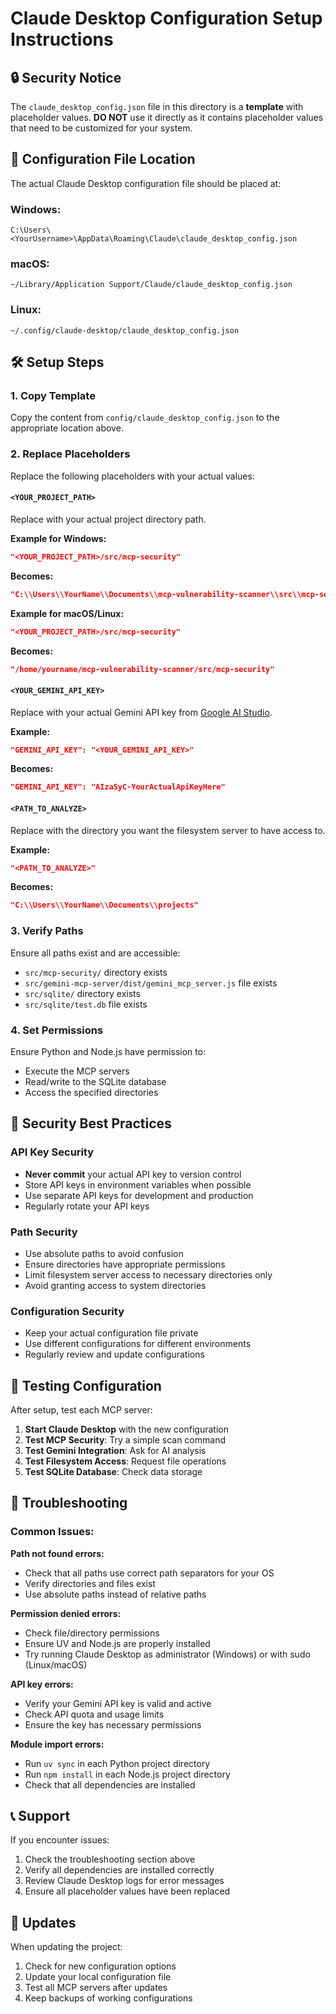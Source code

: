 # Claude Desktop Configuration Setup Instructions

## 🔒 Security Notice

The `claude_desktop_config.json` file in this directory is a **template** with placeholder values. **DO NOT** use it directly as it contains placeholder values that need to be customized for your system.

## 📍 Configuration File Location

The actual Claude Desktop configuration file should be placed at:

### Windows:
```
C:\Users\<YourUsername>\AppData\Roaming\Claude\claude_desktop_config.json
```

### macOS:
```
~/Library/Application Support/Claude/claude_desktop_config.json
```

### Linux:
```
~/.config/claude-desktop/claude_desktop_config.json
```

## 🛠️ Setup Steps

### 1. Copy Template
Copy the content from `config/claude_desktop_config.json` to the appropriate location above.

### 2. Replace Placeholders

Replace the following placeholders with your actual values:

#### `<YOUR_PROJECT_PATH>`
Replace with your actual project directory path.

**Example for Windows:**
```json
"<YOUR_PROJECT_PATH>/src/mcp-security"
```
**Becomes:**
```json
"C:\\Users\\YourName\\Documents\\mcp-vulnerability-scanner\\src\\mcp-security"
```

**Example for macOS/Linux:**
```json
"<YOUR_PROJECT_PATH>/src/mcp-security"
```
**Becomes:**
```json
"/home/yourname/mcp-vulnerability-scanner/src/mcp-security"
```

#### `<YOUR_GEMINI_API_KEY>`
Replace with your actual Gemini API key from [Google AI Studio](https://ai.google.dev/).

**Example:**
```json
"GEMINI_API_KEY": "<YOUR_GEMINI_API_KEY>"
```
**Becomes:**
```json
"GEMINI_API_KEY": "AIzaSyC-YourActualApiKeyHere"
```

#### `<PATH_TO_ANALYZE>`
Replace with the directory you want the filesystem server to have access to.

**Example:**
```json
"<PATH_TO_ANALYZE>"
```
**Becomes:**
```json
"C:\\Users\\YourName\\Documents\\projects"
```

### 3. Verify Paths

Ensure all paths exist and are accessible:
- `src/mcp-security/` directory exists
- `src/gemini-mcp-server/dist/gemini_mcp_server.js` file exists
- `src/sqlite/` directory exists
- `src/sqlite/test.db` file exists

### 4. Set Permissions

Ensure Python and Node.js have permission to:
- Execute the MCP servers
- Read/write to the SQLite database
- Access the specified directories

## 🔐 Security Best Practices

### API Key Security
- **Never commit** your actual API key to version control
- Store API keys in environment variables when possible
- Use separate API keys for development and production
- Regularly rotate your API keys

### Path Security
- Use absolute paths to avoid confusion
- Ensure directories have appropriate permissions
- Limit filesystem server access to necessary directories only
- Avoid granting access to system directories

### Configuration Security
- Keep your actual configuration file private
- Use different configurations for different environments
- Regularly review and update configurations

## 🧪 Testing Configuration

After setup, test each MCP server:

1. **Start Claude Desktop** with the new configuration
2. **Test MCP Security**: Try a simple scan command
3. **Test Gemini Integration**: Ask for AI analysis
4. **Test Filesystem Access**: Request file operations
5. **Test SQLite Database**: Check data storage

## 🐛 Troubleshooting

### Common Issues:

**Path not found errors:**
- Check that all paths use correct path separators for your OS
- Verify directories and files exist
- Use absolute paths instead of relative paths

**Permission denied errors:**
- Check file/directory permissions
- Ensure UV and Node.js are properly installed
- Try running Claude Desktop as administrator (Windows) or with sudo (Linux/macOS)

**API key errors:**
- Verify your Gemini API key is valid and active
- Check API quota and usage limits
- Ensure the key has necessary permissions

**Module import errors:**
- Run `uv sync` in each Python project directory
- Run `npm install` in each Node.js project directory
- Check that all dependencies are installed

## 📞 Support

If you encounter issues:
1. Check the troubleshooting section above
2. Verify all dependencies are installed correctly
3. Review Claude Desktop logs for error messages
4. Ensure all placeholder values have been replaced

## 🔄 Updates

When updating the project:
1. Check for new configuration options
2. Update your local configuration file
3. Test all MCP servers after updates
4. Keep backups of working configurations 